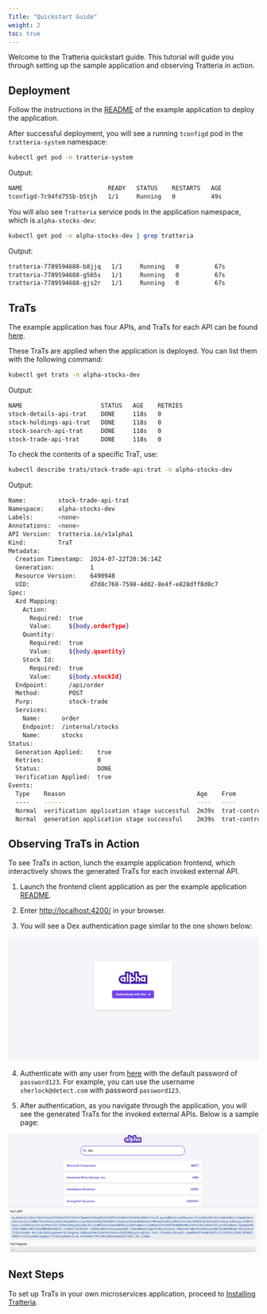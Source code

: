 ```yaml
---
Title: "Quickstart Guide"
weight: 2
toc: true
---
```


Welcome to the Tratteria quickstart guide. This tutorial will guide you through setting up the sample application and observing Tratteria in action.

## Deployment

Follow the instructions in the [README](https://github.com/tratteria/example-application/blob/main/README.md) of the example application to deploy the application.

After successful deployment, you will see a running `tconfigd` pod in the `tratteria-system` namespace:

```bash
kubectl get pod -n tratteria-system
```

Output:

```bash
NAME                        READY   STATUS    RESTARTS   AGE
tconfigd-7c94fd755b-b5tjh   1/1     Running   0          49s
```

You will also see `Tratteria` service pods in the application namespace, which is `alpha-stocks-dev`:

```bash
kubectl get pod -n alpha-stocks-dev | grep tratteria
```

Output:

```bash
tratteria-7789594688-b8jjq   1/1     Running   0          67s
tratteria-7789594688-g565s   1/1     Running   0          67s
tratteria-7789594688-gjs2r   1/1     Running   0          67s
```

## TraTs

The example application has four APIs, and TraTs for each API can be found [here](https://github.com/tratteria/example-application/tree/main/deploy/alpha-stocks-dev/trats).

These TraTs are applied when the application is deployed. You can list them with the following command:

```bash
kubectl get trats -n alpha-stocks-dev
```

Output:

```bash
NAME                      STATUS   AGE    RETRIES
stock-details-api-trat    DONE     118s   0
stock-holdings-api-trat   DONE     118s   0
stock-search-api-trat     DONE     118s   0
stock-trade-api-trat      DONE     118s   0
```

To check the contents of a specific TraT, use:

```bash
kubectl describe trats/stock-trade-api-trat -n alpha-stocks-dev
```

Output:

```bash
Name:         stock-trade-api-trat
Namespace:    alpha-stocks-dev
Labels:       <none>
Annotations:  <none>
API Version:  tratteria.io/v1alpha1
Kind:         TraT
Metadata:
  Creation Timestamp:  2024-07-22T20:36:14Z
  Generation:          1
  Resource Version:    6490948
  UID:                 d7d8c768-7598-4d02-8e4f-e828dff8d0c7
Spec:
  Azd Mapping:
    Action:
      Required:  true
      Value:     ${body.orderType}
    Quantity:
      Required:  true
      Value:     ${body.quantity}
    Stock Id:
      Required:  true
      Value:     ${body.stockId}
  Endpoint:      /api/order
  Method:        POST
  Purp:          stock-trade
  Services:
    Name:      order
    Endpoint:  /internal/stocks
    Name:      stocks
Status:
  Generation Applied:    true
  Retries:               0
  Status:                DONE
  Verification Applied:  true
Events:
  Type    Reason                                     Age    From             Message
  ----    ------                                     ----   ----             -------
  Normal  verification application stage successful  2m39s  trat-controller  verification application stage completed successfully
  Normal  generation application stage successful    2m39s  trat-controller  generation application stage completed successfully
```

## Observing TraTs in Action

To see TraTs in action, lunch the example application frontend, which interactively shows the generated TraTs for each invoked external API.

1. Launch the frontend client application as per the example application [README](https://github.com/tratteria/example-application/blob/main/README.md).

2. Enter [http://localhost:4200/](http://localhost:4200/) in your browser.

3. You will see a Dex authentication page similar to the one shown below:

<img src="/img/docs/introduction/ui-dex-auth-page.png" alt="What Is a TraT" class="doc-image">

4. Authenticate with any user from [here](https://github.com/tratteria/example-application/blob/main/deploy/alpha-stocks-dev/configs/dex-config.yaml) with the default password of `password123`. For example, you can use the username `sherlock@detect.com` with password `password123`.

5. After authentication, as you navigate through the application, you will see the generated TraTs for the invoked external APIs. Below is a sample page:

<img src="/img/docs/introduction/ui-trat-page.png" alt="What Is a TraT" class="doc-image">

## Next Steps

To set up TraTs in your own microservices application, proceed to [Installing Tratteria](/docs/installation).